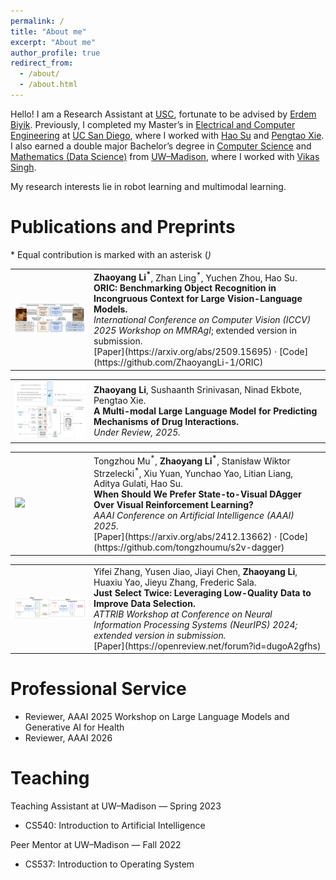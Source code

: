 ```yaml
---
permalink: /
title: "About me"
excerpt: "About me"
author_profile: true
redirect_from: 
  - /about/
  - /about.html
---
```


Hello! I am a Research Assistant at [USC](https://www.usc.edu/), fortunate to be advised by [Erdem Biyik](https://ebiyik.github.io/). Previously, I completed my Master’s in [Electrical and Computer Engineering](https://www.ece.ucsd.edu/) at [UC San Diego](https://www.ucsd.edu/), where I worked with [Hao Su](https://cseweb.ucsd.edu/~haosu/) and [Pengtao Xie](https://pengtaoxie.github.io/). I also earned a double major Bachelor’s degree in [Computer Science](https://guide.wisc.edu/undergraduate/letters-science/computer-sciences/computer-sciences-bs/) and [Mathematics (Data Science)](https://guide.wisc.edu/undergraduate/letters-science/mathematics/mathematics-ba/mathematics-mathematics-data-science-ba/#text) from [UW–Madison](https://www.wisc.edu/), where I worked with [Vikas Singh](https://www.biostat.wisc.edu/~vsingh/).

My research interests lie in robot learning and multimodal learning.

Publications and Preprints
======

\* Equal contribution is marked with an asterisk (*)*

<table>
<tr>
<td width="25%">
  <img src="images/ORIC.png" width="160">
</td>
<td width="75%">
  <b>Zhaoyang Li<sup>*</sup></b>, Zhan Ling<sup>*</sup>, Yuchen Zhou, Hao Su.  
  <br><b>ORIC: Benchmarking Object Recognition in Incongruous Context for Large Vision-Language Models.</b>  
  <br><i>International Conference on Computer Vision (ICCV) 2025 Workshop on MMRAgI</i>; extended version in submission.  
  <br>[Paper](https://arxiv.org/abs/2509.15695) · [Code](https://github.com/ZhaoyangLi-1/ORIC)
</td>
</tr>
</table>

<table>
<tr>
<td width="25%">
  <img src="images/InteractGPT.png" width="160">
</td>
<td width="75%">
  <b>Zhaoyang Li</b>, Sushaanth Srinivasan, Ninad Ekbote, Pengtao Xie.  
  <br><b>A Multi-modal Large Language Model for Predicting Mechanisms of Drug Interactions.</b>  
  <br><i>Under Review, 2025.</i>
</td>
</tr>
</table>

<table>
<tr>
<td width="25%">
  <img src="images/s2v_daggerr.png" width="160">
</td>
<td width="75%">
  Tongzhou Mu<sup>*</sup>, <b>Zhaoyang Li<sup>*</sup></b>, Stanisław Wiktor Strzelecki<sup>*</sup>, Xiu Yuan, Yunchao Yao, Litian Liang, Aditya Gulati, Hao Su.  
  <br><b>When Should We Prefer State-to-Visual DAgger Over Visual Reinforcement Learning?</b>  
  <br><i>AAAI Conference on Artificial Intelligence (AAAI) 2025.</i>  
  <br>[Paper](https://arxiv.org/abs/2412.13662) · [Code](https://github.com/tongzhoumu/s2v-dagger)
</td>
</tr>
</table>

<table>
<tr>
<td width="25%">
  <img src="images/jst.png" width="160">
</td>
<td width="75%">
  Yifei Zhang, Yusen Jiao, Jiayi Chen, <b>Zhaoyang Li</b>, Huaxiu Yao, Jieyu Zhang, Frederic Sala.  
  <br><b>Just Select Twice: Leveraging Low-Quality Data to Improve Data Selection.</b>  
  <br><i>ATTRIB Workshop at Conference on Neural Information Processing Systems (NeurIPS) 2024; extended version in submission.</i>  
  <br>[Paper](https://openreview.net/forum?id=dugoA2gfhs)
</td>
</tr>
</table>


Professional Service
======
- Reviewer, AAAI 2025 Workshop on Large Language Models and Generative AI for Health  
- Reviewer, AAAI 2026

Teaching 
======
Teaching Assistant at UW–Madison — Spring 2023  
- CS540: Introduction to Artificial Intelligence  

Peer Mentor at UW–Madison — Fall 2022  
- CS537: Introduction to Operating System  





